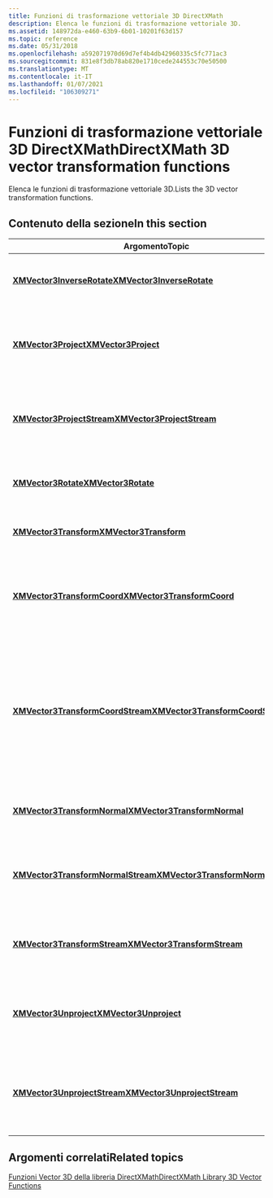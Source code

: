 ```yaml
---
title: Funzioni di trasformazione vettoriale 3D DirectXMath
description: Elenca le funzioni di trasformazione vettoriale 3D.
ms.assetid: 148972da-e460-63b9-6b01-10201f63d157
ms.topic: reference
ms.date: 05/31/2018
ms.openlocfilehash: a592071970d69d7ef4b4db42960335c5fc771ac3
ms.sourcegitcommit: 831e8f3db78ab820e1710cede244553c70e50500
ms.translationtype: MT
ms.contentlocale: it-IT
ms.lasthandoff: 01/07/2021
ms.locfileid: "106309271"
---
```

# <a name="directxmath-3d-vector-transformation-functions"></a><span data-ttu-id="2ca56-103">Funzioni di trasformazione vettoriale 3D DirectXMath</span><span class="sxs-lookup"><span data-stu-id="2ca56-103">DirectXMath 3D vector transformation functions</span></span>

<span data-ttu-id="2ca56-104">Elenca le funzioni di trasformazione vettoriale 3D.</span><span class="sxs-lookup"><span data-stu-id="2ca56-104">Lists the 3D vector transformation functions.</span></span>

## <a name="in-this-section"></a><span data-ttu-id="2ca56-105">Contenuto della sezione</span><span class="sxs-lookup"><span data-stu-id="2ca56-105">In this section</span></span>



| <span data-ttu-id="2ca56-106">Argomento</span><span class="sxs-lookup"><span data-stu-id="2ca56-106">Topic</span></span>                                                                               | <span data-ttu-id="2ca56-107">Descrizione</span><span class="sxs-lookup"><span data-stu-id="2ca56-107">Description</span></span>                                                                                                                                      |
|-------------------------------------------------------------------------------------|--------------------------------------------------------------------------------------------------------------------------------------------------|
| [<span data-ttu-id="2ca56-108">**XMVector3InverseRotate**</span><span class="sxs-lookup"><span data-stu-id="2ca56-108">**XMVector3InverseRotate**</span></span>](/windows/win32/api/directxmath/nf-directxmath-xmvector3inverserotate)<br/>                 | <span data-ttu-id="2ca56-109">Ruota un vettore 3D usando l'inverso di un quaternione.</span><span class="sxs-lookup"><span data-stu-id="2ca56-109">Rotates a 3D vector using the inverse of a quaternion.</span></span><br/>                                                                                |
| [<span data-ttu-id="2ca56-110">**XMVector3Project**</span><span class="sxs-lookup"><span data-stu-id="2ca56-110">**XMVector3Project**</span></span>](/windows/win32/api/directxmath/nf-directxmath-xmvector3project)<br/>                             | <span data-ttu-id="2ca56-111">Proiettare un vettore 3D dallo spazio oggetto nello spazio dello schermo.</span><span class="sxs-lookup"><span data-stu-id="2ca56-111">Project a 3D vector from object space into screen space.</span></span><br/>                                                                              |
| [<span data-ttu-id="2ca56-112">**XMVector3ProjectStream**</span><span class="sxs-lookup"><span data-stu-id="2ca56-112">**XMVector3ProjectStream**</span></span>](/windows/win32/api/directxmath/nf-directxmath-xmvector3projectstream)<br/>                 | <span data-ttu-id="2ca56-113">Proietta un flusso di vettori 3D dallo spazio oggetto allo spazio dello schermo.</span><span class="sxs-lookup"><span data-stu-id="2ca56-113">Projects a stream of 3D vectors from object space into screen space.</span></span><br/>                                                                  |
| [<span data-ttu-id="2ca56-114">**XMVector3Rotate**</span><span class="sxs-lookup"><span data-stu-id="2ca56-114">**XMVector3Rotate**</span></span>](/windows/win32/api/directxmath/nf-directxmath-xmvector3rotate)<br/>                               | <span data-ttu-id="2ca56-115">Ruota un vettore 3D usando un quaternione.</span><span class="sxs-lookup"><span data-stu-id="2ca56-115">Rotates a 3D vector using a quaternion.</span></span><br/>                                                                                               |
| [<span data-ttu-id="2ca56-116">**XMVector3Transform**</span><span class="sxs-lookup"><span data-stu-id="2ca56-116">**XMVector3Transform**</span></span>](/windows/win32/api/directxmath/nf-directxmath-xmvector3transform)<br/>                         | <span data-ttu-id="2ca56-117">Trasforma un vettore 3D in base a una matrice.</span><span class="sxs-lookup"><span data-stu-id="2ca56-117">Transforms a 3D vector by a matrix.</span></span><br/>                                                                                                   |
| [<span data-ttu-id="2ca56-118">**XMVector3TransformCoord**</span><span class="sxs-lookup"><span data-stu-id="2ca56-118">**XMVector3TransformCoord**</span></span>](/windows/win32/api/directxmath/nf-directxmath-xmvector3transformcoord)<br/>               | <span data-ttu-id="2ca56-119">Trasforma un vettore 3D in base a una matrice specificata, proiettando il risultato in w = 1.</span><span class="sxs-lookup"><span data-stu-id="2ca56-119">Transforms a 3D vector by a given matrix, projecting the result back into w = 1.</span></span><br/>                                                      |
| [<span data-ttu-id="2ca56-120">**XMVector3TransformCoordStream**</span><span class="sxs-lookup"><span data-stu-id="2ca56-120">**XMVector3TransformCoordStream**</span></span>](/windows/win32/api/directxmath/nf-directxmath-xmvector3transformcoordstream)<br/>   | <span data-ttu-id="2ca56-121">Trasforma un flusso di vettori 3D da una matrice specificata, proiettando i vettori risultanti in modo che le rispettive coordinate w siano uguali a 1,0.</span><span class="sxs-lookup"><span data-stu-id="2ca56-121">Transforms a stream of 3D vectors by a given matrix, projecting the resulting vectors such that their w coordinates are equal to 1.0.</span></span><br/> |
| [<span data-ttu-id="2ca56-122">**XMVector3TransformNormal**</span><span class="sxs-lookup"><span data-stu-id="2ca56-122">**XMVector3TransformNormal**</span></span>](/windows/win32/api/directxmath/nf-directxmath-xmvector3transformnormal)<br/>             | <span data-ttu-id="2ca56-123">Trasforma il vettore 3D normale dalla matrice specificata.</span><span class="sxs-lookup"><span data-stu-id="2ca56-123">Transforms the 3D vector normal by the given matrix.</span></span><br/>                                                                                  |
| [<span data-ttu-id="2ca56-124">**XMVector3TransformNormalStream**</span><span class="sxs-lookup"><span data-stu-id="2ca56-124">**XMVector3TransformNormalStream**</span></span>](/windows/win32/api/directxmath/nf-directxmath-xmvector3transformnormalstream)<br/> | <span data-ttu-id="2ca56-125">Trasforma un flusso di vettori normali 3D da una matrice specificata.</span><span class="sxs-lookup"><span data-stu-id="2ca56-125">Transforms a stream of 3D normal vectors by a given matrix.</span></span><br/>                                                                           |
| [<span data-ttu-id="2ca56-126">**XMVector3TransformStream**</span><span class="sxs-lookup"><span data-stu-id="2ca56-126">**XMVector3TransformStream**</span></span>](/windows/win32/api/directxmath/nf-directxmath-xmvector3transformstream)<br/>             | <span data-ttu-id="2ca56-127">Trasforma un flusso di vettori 3D in base a una matrice specificata.</span><span class="sxs-lookup"><span data-stu-id="2ca56-127">Transforms a stream of 3D vectors by a given matrix.</span></span><br/>                                                                                  |
| [<span data-ttu-id="2ca56-128">**XMVector3Unproject**</span><span class="sxs-lookup"><span data-stu-id="2ca56-128">**XMVector3Unproject**</span></span>](/windows/win32/api/directxmath/nf-directxmath-xmvector3unproject)<br/>                         | <span data-ttu-id="2ca56-129">Proietta un vettore 3D dallo spazio dello schermo nello spazio degli oggetti.</span><span class="sxs-lookup"><span data-stu-id="2ca56-129">Projects a 3D vector from screen space into object space.</span></span><br/>                                                                             |
| [<span data-ttu-id="2ca56-130">**XMVector3UnprojectStream**</span><span class="sxs-lookup"><span data-stu-id="2ca56-130">**XMVector3UnprojectStream**</span></span>](/windows/win32/api/directxmath/nf-directxmath-xmvector3unprojectstream)<br/>             | <span data-ttu-id="2ca56-131">Trasforma un flusso di vettori 3D dallo spazio dello schermo allo spazio degli oggetti.</span><span class="sxs-lookup"><span data-stu-id="2ca56-131">Transforms a stream of 3D vectors from screen space to object space.</span></span><br/>                                                                  |



 

## <a name="related-topics"></a><span data-ttu-id="2ca56-132">Argomenti correlati</span><span class="sxs-lookup"><span data-stu-id="2ca56-132">Related topics</span></span>

<dl> <dt>

[<span data-ttu-id="2ca56-133">Funzioni Vector 3D della libreria DirectXMath</span><span class="sxs-lookup"><span data-stu-id="2ca56-133">DirectXMath Library 3D Vector Functions</span></span>](ovw-xnamath-reference-functions-vector3.md)
</dt> </dl>

 

 
